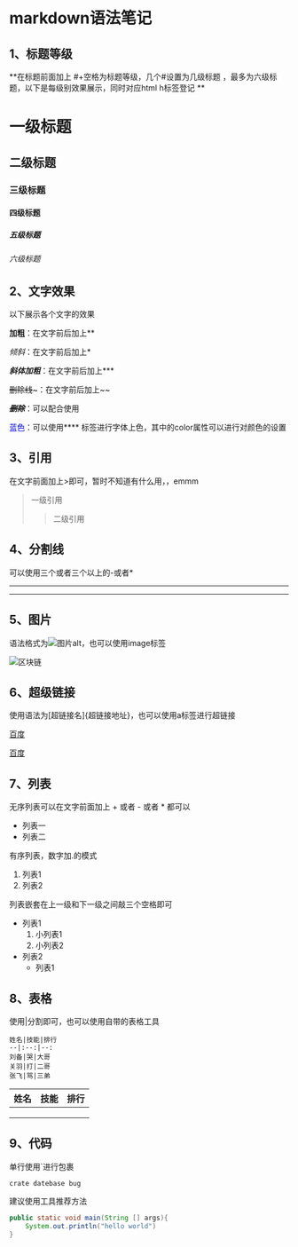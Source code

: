 # markdown语法笔记

## 1、标题等级

**在标题前面加上 #+空格为标题等级，几个#设置为几级标题 ，最多为六级标题，以下是每级别效果展示，同时对应html h标签登记 **

# 一级标题

## 二级标题

### 三级标题

#### 四级标题

##### 五级标题

###### 六级标题

## 2、文字效果

以下展示各个文字的效果

**加粗**：在文字前后加上**

*倾斜*：在文字前后加上*

***斜体加粗***：在文字前后加上***

~~删除线~~~：在文字前后加上~~

~~***删除***~~：可以配合使用

<font color="blue">蓝色</font>：可以使用**<font>** 标签进行字体上色，其中的color属性可以进行对颜色的设置

## 3、引用

在文字前面加上>即可，暂时不知道有什么用，，emmm

> 一级引用
>
> > 二级引用

## 4、分割线

可以使用三个或者三个以上的-或者*

---

***

## 5、图片

语法格式为![图片alt]()，也可以使用image标签

<img src="C:\Users\zhou\Desktop\62.jpg" alt="区块链" title="'测试图片'" />

## 6、超级链接

使用语法为[超链接名]{超链接地址}，也可以使用a标签进行超链接

[百度](http://www.baidu.com)

<a href="www.baidu.com">百度</a>

## 7、列表

无序列表可以在文字前面加上 + 或者 - 或者 * 都可以

+ 列表一
+ 列表二

有序列表，数字加.的模式

1. 列表1
2. 列表2

列表嵌套在上一级和下一级之间敲三个空格即可

+ 列表1
  1. 小列表1
  2. 小列表2
+ 列表2
  * 列表1

## 8、表格

使用|分割即可，也可以使用自带的表格工具

```
姓名|技能|排行
--|:--:|--:
刘备|哭|大哥
关羽|打|二哥
张飞|骂|三弟
```

| 姓名 | 技能 | 排行 |
| :--: | :--: | :--: |
|      |      |      |
|      |      |      |
|      |      |      |

## 9、代码

单行使用`进行包裹

`crate datebase bug`

建议使用工具推荐方法

```java
public static void main(String [] args){
	System.out.println("hello world")
}
```

